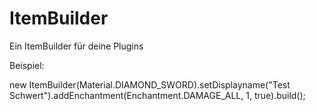 # ItemBuilder
Ein ItemBuilder für deine Plugins

Beispiel:

new ItemBuilder(Material.DIAMOND_SWORD).setDisplayname("Test Schwert").addEnchantment(Enchantment.DAMAGE_ALL, 1, true).build();
